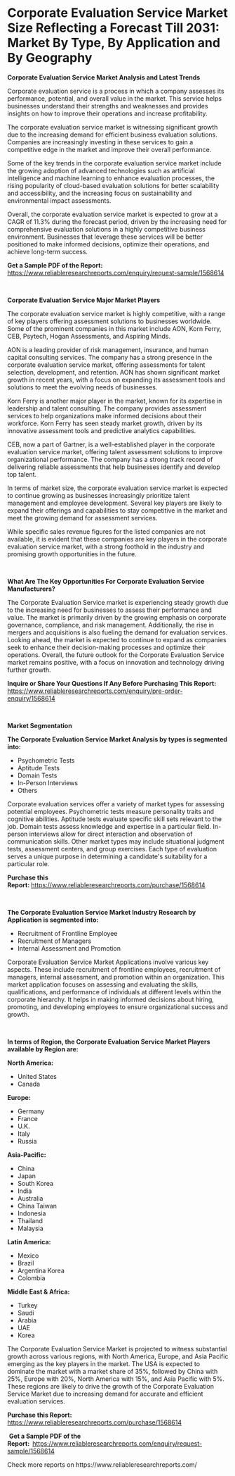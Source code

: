<p><h1>Corporate Evaluation Service Market Size Reflecting a Forecast Till 2031: Market By Type, By Application and By Geography</h1></p><p><strong>Corporate Evaluation Service Market Analysis and Latest Trends</strong></p>
<p><p>Corporate evaluation service is a process in which a company assesses its performance, potential, and overall value in the market. This service helps businesses understand their strengths and weaknesses and provides insights on how to improve their operations and increase profitability. </p><p>The corporate evaluation service market is witnessing significant growth due to the increasing demand for efficient business evaluation solutions. Companies are increasingly investing in these services to gain a competitive edge in the market and improve their overall performance. </p><p>Some of the key trends in the corporate evaluation service market include the growing adoption of advanced technologies such as artificial intelligence and machine learning to enhance evaluation processes, the rising popularity of cloud-based evaluation solutions for better scalability and accessibility, and the increasing focus on sustainability and environmental impact assessments. </p><p>Overall, the corporate evaluation service market is expected to grow at a CAGR of 11.3% during the forecast period, driven by the increasing need for comprehensive evaluation solutions in a highly competitive business environment. Businesses that leverage these services will be better positioned to make informed decisions, optimize their operations, and achieve long-term success.</p></p>
<p><strong>Get a Sample PDF of the Report:&nbsp;</strong> <a href="https://www.reliableresearchreports.com/enquiry/request-sample/1568614">https://www.reliableresearchreports.com/enquiry/request-sample/1568614</a></p>
<p>&nbsp;</p>
<p><strong>Corporate Evaluation Service Major Market Players</strong></p>
<p><p>The corporate evaluation service market is highly competitive, with a range of key players offering assessment solutions to businesses worldwide. Some of the prominent companies in this market include AON, Korn Ferry, CEB, Psytech, Hogan Assessments, and Aspiring Minds.</p><p>AON is a leading provider of risk management, insurance, and human capital consulting services. The company has a strong presence in the corporate evaluation service market, offering assessments for talent selection, development, and retention. AON has shown significant market growth in recent years, with a focus on expanding its assessment tools and solutions to meet the evolving needs of businesses.</p><p>Korn Ferry is another major player in the market, known for its expertise in leadership and talent consulting. The company provides assessment services to help organizations make informed decisions about their workforce. Korn Ferry has seen steady market growth, driven by its innovative assessment tools and predictive analytics capabilities.</p><p>CEB, now a part of Gartner, is a well-established player in the corporate evaluation service market, offering talent assessment solutions to improve organizational performance. The company has a strong track record of delivering reliable assessments that help businesses identify and develop top talent.</p><p>In terms of market size, the corporate evaluation service market is expected to continue growing as businesses increasingly prioritize talent management and employee development. Several key players are likely to expand their offerings and capabilities to stay competitive in the market and meet the growing demand for assessment services.</p><p>While specific sales revenue figures for the listed companies are not available, it is evident that these companies are key players in the corporate evaluation service market, with a strong foothold in the industry and promising growth opportunities in the future.</p></p>
<p>&nbsp;</p>
<p><strong>What Are The Key Opportunities For Corporate Evaluation Service Manufacturers?</strong></p>
<p><p>The Corporate Evaluation Service market is experiencing steady growth due to the increasing need for businesses to assess their performance and value. The market is primarily driven by the growing emphasis on corporate governance, compliance, and risk management. Additionally, the rise in mergers and acquisitions is also fueling the demand for evaluation services. Looking ahead, the market is expected to continue to expand as companies seek to enhance their decision-making processes and optimize their operations. Overall, the future outlook for the Corporate Evaluation Service market remains positive, with a focus on innovation and technology driving further growth.</p></p>
<p><strong>Inquire or Share Your Questions If Any Before Purchasing This Report:</strong> <a href="https://www.reliableresearchreports.com/enquiry/pre-order-enquiry/1568614">https://www.reliableresearchreports.com/enquiry/pre-order-enquiry/1568614</a></p>
<p>&nbsp;</p>
<p><strong>Market Segmentation</strong></p>
<p><strong>The Corporate Evaluation Service Market Analysis by types is segmented into:</strong></p>
<p><ul><li>Psychometric Tests</li><li>Aptitude Tests</li><li>Domain Tests</li><li>In-Person Interviews</li><li>Others</li></ul></p>
<p><p>Corporate evaluation services offer a variety of market types for assessing potential employees. Psychometric tests measure personality traits and cognitive abilities. Aptitude tests evaluate specific skill sets relevant to the job. Domain tests assess knowledge and expertise in a particular field. In-person interviews allow for direct interaction and observation of communication skills. Other market types may include situational judgment tests, assessment centers, and group exercises. Each type of evaluation serves a unique purpose in determining a candidate's suitability for a particular role.</p></p>
<p><strong>Purchase this Report:&nbsp;</strong><a href="https://www.reliableresearchreports.com/purchase/1568614">https://www.reliableresearchreports.com/purchase/1568614</a></p>
<p>&nbsp;</p>
<p><strong>The Corporate Evaluation Service Market Industry Research by Application is segmented into:</strong></p>
<p><ul><li>Recruitment of Frontline Employee</li><li>Recruitment of Managers</li><li>Internal Assessment and Promotion</li></ul></p>
<p><p>Corporate Evaluation Service Market Applications involve various key aspects. These include recruitment of frontline employees, recruitment of managers, internal assessment, and promotion within an organization. This market application focuses on assessing and evaluating the skills, qualifications, and performance of individuals at different levels within the corporate hierarchy. It helps in making informed decisions about hiring, promoting, and developing employees to ensure organizational success and growth.</p></p>
<p>&nbsp;</p>
<p><strong>In terms of Region, the Corporate Evaluation Service Market Players available by Region are:</strong></p>
<p>
    <p> <strong> North America: </strong>
        <ul>
            <li>United States</li>
            <li>Canada</li>
        </ul>
        </p> 
    <p> <strong> Europe: </strong>
        <ul>
            <li>Germany</li>
            <li>France</li>
            <li>U.K.</li>
            <li>Italy</li>
            <li>Russia</li>
        </ul>
        </p> 
    <p> <strong> Asia-Pacific: </strong>
        <ul>
            <li>China</li>
            <li>Japan</li>
            <li>South Korea</li>
            <li>India</li>
            <li>Australia</li>
            <li>China Taiwan</li>
            <li>Indonesia</li>
            <li>Thailand</li>
            <li>Malaysia</li>
        </ul>
        </p> 
    <p> <strong> Latin America: </strong>
        <ul>
            <li>Mexico</li>
            <li>Brazil</li>
            <li>Argentina Korea</li>
            <li>Colombia</li>
        </ul>
        </p> 
    <p> <strong> Middle East & Africa: </strong>
        <ul>
            <li>Turkey</li>
            <li>Saudi</li>
            <li>Arabia</li>
            <li>UAE</li>
            <li>Korea</li>
        </ul>
    </p>
    </p>
<p><p>The Corporate Evaluation Service Market is projected to witness substantial growth across various regions, with North America, Europe, and Asia Pacific emerging as the key players in the market. The USA is expected to dominate the market with a market share of 35%, followed by China with 25%, Europe with 20%, North America with 15%, and Asia Pacific with 5%. These regions are likely to drive the growth of the Corporate Evaluation Service Market due to increasing demand for accurate and efficient evaluation services.</p></p>
<p><strong>Purchase this Report: </strong><a href="https://www.reliableresearchreports.com/purchase/1568614">https://www.reliableresearchreports.com/purchase/1568614</a></p>
<p>&nbsp;<strong>Get a Sample PDF of the Report:&nbsp;&nbsp;</strong><a href="https://www.reliableresearchreports.com/enquiry/request-sample/1568614">https://www.reliableresearchreports.com/enquiry/request-sample/1568614</a></p>
<p><strong></strong></p>
<p>Check more reports on https://www.reliableresearchreports.com/</p>